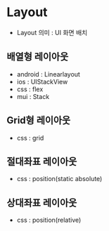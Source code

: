 # Layout
* Layout 의미 : UI 화면 배치

## 배열형 레이아웃
* android : Linearlayout
* ios : UIStackView
* css : flex
* mui : Stack

## Grid형 레이아웃
* css : grid

## 절대좌표 레이아웃
* css : position(static absolute)
 
## 상대좌표 레이아웃
* css : position(relative)
